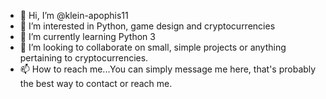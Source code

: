 - 👋 Hi, I’m @klein-apophis11
- 👀 I’m interested in Python, game design and cryptocurrencies
- 🌱 I’m currently learning Python 3
- 💞️ I’m looking to collaborate on small, simple projects or anything pertaining to cryptocurrencies.
- 📫 How to reach me...You can simply message me here, that's probably the best way to contact or reach me.

<!---
klein-apophis11/klein-apophis11 is a ✨ special ✨ repository because its `README.md` (this file) appears on your GitHub profile.
You can click the Preview link to take a look at your changes.
--->
